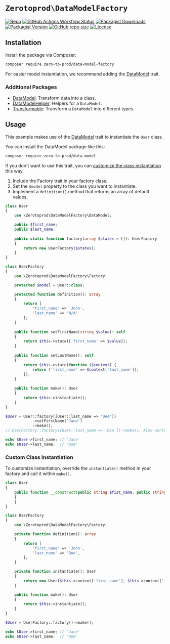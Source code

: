 # `Zerotoprod\DataModelFactory`

[![Repo](https://img.shields.io/badge/github-gray?logo=github)](https://github.com/zero-to-prod/data-model-factory)
[![GitHub Actions Workflow Status](https://img.shields.io/github/actions/workflow/status/zero-to-prod/data-model-factory/phpunit.yml?label=tests)](https://github.com/zero-to-prod/data-model-factory/actions)
[![Packagist Downloads](https://img.shields.io/packagist/dt/zero-to-prod/data-model-factory?color=blue)](https://packagist.org/packages/zero-to-prod/data-model-factory/stats)
[![Packagist Version](https://img.shields.io/packagist/v/zero-to-prod/data-model-factory?color=f28d1a)](https://packagist.org/packages/zero-to-prod/data-model-factory)
[![GitHub repo size](https://img.shields.io/github/repo-size/zero-to-prod/data-model-factory)](https://github.com/zero-to-prod/data-model-factory)
[![License](https://img.shields.io/packagist/l/zero-to-prod/data-model-factory?color=red)](https://github.com/zero-to-prod/data-model-factory/blob/main/LICENSE.md)

## Installation

Install the package via Composer:

```bash
composer require zero-to-prod/data-model-factory
```

For easier model instantiation, we recommend adding the [DataModel](https://github.com/zero-to-prod/data-model) trait.

### Additional Packages

- [DataModel](https://github.com/zero-to-prod/data-model): Transform data into a class.
- [DataModelHelper](https://github.com/zero-to-prod/data-model-helper): Helpers for a `DataModel`.
- [Transformable](https://github.com/zero-to-prod/transformable): Transform a `DataModel` into different types.

## Usage

This example makes use of the [DataModel](https://github.com/zero-to-prod/data-model) trait to instantiate the `User` class.

You can install the DataModel package like this:

```bash
composer require zero-to-prod/data-model
```

If you don't want to use this trait, you can [customize the class instantiation](#custom-class-instantiation) this way.

1. Include the Factory trait in your factory class.
2. Set the `$model` property to the class you want to instantiate.
3. Implement a `definition()` method that returns an array of default values.

```php
class User
{
    use \Zerotoprod\DataModelFactory\DataModel;

    public $first_name;
    public $last_name;
    
    public static function factory(array $states = []): UserFactory
    {
        return new UserFactory($states);
    }
}

class UserFactory
{
    use \Zerotoprod\DataModelFactory\Factory;

    protected $model = User::class;

    protected function definition(): array
    {
        return [
            'first_name' => 'John',
            'last_name' => 'N/A'
        ];
    }
    
    public function setFirstName(string $value): self
    {
        return $this->state(['first_name' => $value]);
    }
    
    public function setLastName(): self
    {
        return $this->state(function ($context) {
            return ['first_name' => $context['last_name']];
        });
    }
    
    public function make(): User
    {
        return $this->instantiate();
    }
}

$User = User::factory([User::last_name => 'Doe'])
            ->setFirstName('Jane')
            ->make();
// UserFactory::factory([User::last_name => 'Doe'])->make(); Also works

echo $User->first_name; // 'Jane'
echo $User->last_name;  // 'Doe'
```

### Custom Class Instantiation

To customize instantiation, override the `instantiate()` method in your factory and call it within `make()`.

```php
class User
{
    public function __construct(public string $fist_name, public string $last_name)
    {
    }
}

class UserFactory
{
    use \Zerotoprod\DataModelFactory\Factory;

    private function definition(): array
    {
        return [
            'first_name' => 'John',
            'last_name' => 'Doe',
        ];
    }

    private function instantiate(): User
    {
        return new User($this->context['first_name'], $this->context['last_name']);
    }

    public function make(): User
    {
        return $this->instantiate();
    }
}

$User = UserFactory::factory()->make();

echo $User->first_name; // 'Jane'
echo $User->last_name;  // 'Doe'
```